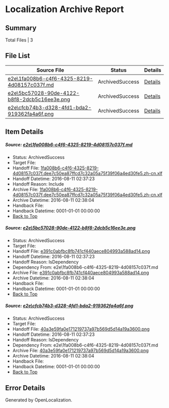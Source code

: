 # <a name='report-top'></a> Localization Archive Report

## Summary
 Total Files | 3

## File List
 Source File | Status | Details 
 ----------- | ------ | ------- 
 [e2e\1fa008b6-c4f6-4325-8219-4d08157c037f.md](https://github.com/OpenLocalizationTestOrg/oltest/blob/f76972d7276b69639e239c0206144b5f62280a14/e2e/1fa008b6-c4f6-4325-8219-4d08157c037f.md) | ArchivedSuccess | [Details](#a238c12bd65deddbb8689a21d23a387f9d89f7861)
 [e2e\5bc57028-90de-4122-b8f8-2dcb5c16ee3e.png](https://github.com/OpenLocalizationTestOrg/oltest/blob/f76972d7276b69639e239c0206144b5f62280a14/e2e/5bc57028-90de-4122-b8f8-2dcb5c16ee3e.png) | ArchivedSuccess | [Details](#e391c0abfbc8fb741cf440aece804993a588ad142)
 [e2e\cfcb74b3-d328-4fd1-bda2-919362fa4a6f.png](https://github.com/OpenLocalizationTestOrg/oltest/blob/f76972d7276b69639e239c0206144b5f62280a14/e2e/cfcb74b3-d328-4fd1-bda2-919362fa4a6f.png) | ArchivedSuccess | [Details](#40a3e59fa0e171219737a97b569d5d14a19a36003)

## Item Details
##### <a name='a238c12bd65deddbb8689a21d23a387f9d89f7861'></a> Source: [e2e\1fa008b6-c4f6-4325-8219-4d08157c037f.md](https://github.com/OpenLocalizationTestOrg/oltest/blob/f76972d7276b69639e239c0206144b5f62280a14/e2e/1fa008b6-c4f6-4325-8219-4d08157c037f.md)
* Status: ArchivedSuccess
* Target File: 
* Handoff File: [1fa008b6-c4f6-4325-8219-4d08157c037f.dee7c50ea87ffcd7c32a05a75f39f06a4ed30fe5.zh-cn.xlf](https://github.com/OpenLocalizationTestOrg/olhandoff-e2e/blob/7675e49137c62cb9f3617243d2de166d6ae119b2/ol-handoff/OpenLocalizationTestOrg/ol-test-zhcn/ci/ht/1fa008b6-c4f6-4325-8219-4d08157c037f.dee7c50ea87ffcd7c32a05a75f39f06a4ed30fe5.zh-cn.xlf)
* Handoff Datetime: 2016-08-11 02:37:23
* Handoff Reason: Include
* Archive File: [1fa008b6-c4f6-4325-8219-4d08157c037f.dee7c50ea87ffcd7c32a05a75f39f06a4ed30fe5.zh-cn.xlf](https://github.com/OpenLocalizationTestOrg/olhandoff-e2e/blob/e32607dd3c13e25de1f9023c40c24e3605c7107b/ol-archive/OpenLocalizationTestOrg/ol-test-zhcn/ci/ht/1fa008b6-c4f6-4325-8219-4d08157c037f.dee7c50ea87ffcd7c32a05a75f39f06a4ed30fe5.zh-cn.xlf)
* Archive Datetime: 2016-08-11 02:38:04
* Handback File: 
* Handback Datetime: 0001-01-01 00:00:00
* [Back to Top](#report-top)

##### <a name='e391c0abfbc8fb741cf440aece804993a588ad142'></a> Source: [e2e\5bc57028-90de-4122-b8f8-2dcb5c16ee3e.png](https://github.com/OpenLocalizationTestOrg/oltest/blob/f76972d7276b69639e239c0206144b5f62280a14/e2e/5bc57028-90de-4122-b8f8-2dcb5c16ee3e.png)
* Status: ArchivedSuccess
* Target File: 
* Handoff File: [e391c0abfbc8fb741cf440aece804993a588ad14.png](https://github.com/OpenLocalizationTestOrg/olhandoff-e2e/blob/7675e49137c62cb9f3617243d2de166d6ae119b2/ol-handoff/OpenLocalizationTestOrg/ol-test-zhcn/ci/ht/e391c0abfbc8fb741cf440aece804993a588ad14.png)
* Handoff Datetime: 2016-08-11 02:37:23
* Handoff Reason: IsDependency
* Dependency From: e2e\1fa008b6-c4f6-4325-8219-4d08157c037f.md
* Archive File: [e391c0abfbc8fb741cf440aece804993a588ad14.png](https://github.com/OpenLocalizationTestOrg/olhandoff-e2e/blob/e32607dd3c13e25de1f9023c40c24e3605c7107b/ol-archive/OpenLocalizationTestOrg/ol-test-zhcn/ci/ht/e391c0abfbc8fb741cf440aece804993a588ad14.png)
* Archive Datetime: 2016-08-11 02:38:04
* Handback File: 
* Handback Datetime: 0001-01-01 00:00:00
* [Back to Top](#report-top)

##### <a name='40a3e59fa0e171219737a97b569d5d14a19a36003'></a> Source: [e2e\cfcb74b3-d328-4fd1-bda2-919362fa4a6f.png](https://github.com/OpenLocalizationTestOrg/oltest/blob/f76972d7276b69639e239c0206144b5f62280a14/e2e/cfcb74b3-d328-4fd1-bda2-919362fa4a6f.png)
* Status: ArchivedSuccess
* Target File: 
* Handoff File: [40a3e59fa0e171219737a97b569d5d14a19a3600.png](https://github.com/OpenLocalizationTestOrg/olhandoff-e2e/blob/7675e49137c62cb9f3617243d2de166d6ae119b2/ol-handoff/OpenLocalizationTestOrg/ol-test-zhcn/ci/ht/40a3e59fa0e171219737a97b569d5d14a19a3600.png)
* Handoff Datetime: 2016-08-11 02:37:23
* Handoff Reason: IsDependency
* Dependency From: e2e\1fa008b6-c4f6-4325-8219-4d08157c037f.md
* Archive File: [40a3e59fa0e171219737a97b569d5d14a19a3600.png](https://github.com/OpenLocalizationTestOrg/olhandoff-e2e/blob/e32607dd3c13e25de1f9023c40c24e3605c7107b/ol-archive/OpenLocalizationTestOrg/ol-test-zhcn/ci/ht/40a3e59fa0e171219737a97b569d5d14a19a3600.png)
* Archive Datetime: 2016-08-11 02:38:04
* Handback File: 
* Handback Datetime: 0001-01-01 00:00:00
* [Back to Top](#report-top)


## Error Details

Generated by OpenLocalization.
